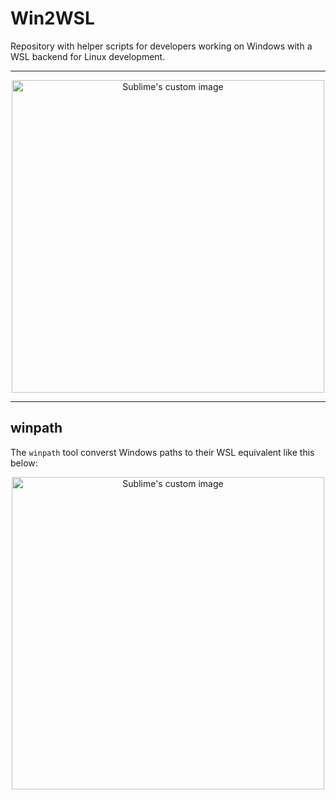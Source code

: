 # Win2WSL

Repository with helper scripts for developers working on Windows with a WSL backend for Linux development.

---

<p align="center">
  <img src="https://user-images.githubusercontent.com/14185207/215277420-aa3323c4-e2e1-4364-8d7a-47683df5052e.png" alt="Sublime's custom image" width="500"/>
</p>

---

## winpath 

The `winpath` tool converst Windows paths to their WSL equivalent like this below:

<p align="center">
  <img src="https://user-images.githubusercontent.com/14185207/215278845-7c121263-d095-400a-8aa0-5e7f7815ffef.png" alt="Sublime's custom image" width="500"/>
</p>


